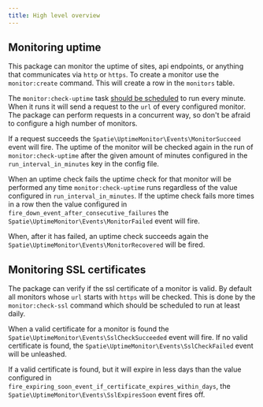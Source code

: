 ```yaml
---
title: High level overview
---
```


## Monitoring uptime

This package can monitor the uptime of sites, api endpoints, or anything that communicates via `http` or `https`. To create a monitor use the `monitor:create` command. This will create a row in the `monitors`  table. 

The `monitor:check-uptime` task [should be scheduled](https://docs.spatie.be/laravel-uptime-monitor/v1/installation-and-setup#scheduling) to run every minute. When it runs it will send a request to the `url`  of every configured monitor. The package can perform requests in a concurrent way, so don't be afraid to configure a high number of monitors.
   
 If a request succeeds the `Spatie\UptimeMonitor\Events\MonitorSucceed` event will fire. The uptime of the monitor will be checked again in the run of `monitor:check-uptime` after the given amount of minutes configured in the `run_interval_in_minutes` key in the config file.

When an uptime check fails the uptime check for that monitor will be performed any time `monitor:check-uptime` runs regardless of the value configured in `run_interval_in_minutes`.
If the uptime check fails more times in a row then the value configured in `fire_down_event_after_consecutive_failures` the `Spatie\UptimeMonitor\Events\MonitorFailed` event will fire. 

When, after it has failed, an uptime check succeeds again the `Spatie\UptimeMonitor\Events\MonitorRecovered` will be fired.

## Monitoring SSL certificates

The package can verify if the ssl certificate of a monitor is valid. By default all monitors whose `url` starts with `https` will be checked. This is done by the `monitor:check-ssl` command which should be scheduled to run at least daily. 

When a valid certificate for a monitor is found the `Spatie\UptimeMonitor\Events\SslCheckSucceeded` event will fire. If no valid certificate is found, the `Spatie\UptimeMonitor\Events\SslCheckFailed` event will be unleashed. 
 
 If a valid certificate is found, but it will expire in less days than the value configured in `fire_expiring_soon_event_if_certificate_expires_within_days`, the `Spatie\UptimeMonitor\Events\SslExpiresSoon` event fires off.
